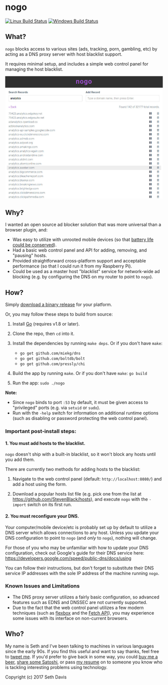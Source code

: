 # nogo

[![Linux Build Status](https://img.shields.io/travis/seedifferently/nogo.svg?style=flat-square&label=linux+build)](https://travis-ci.org/seedifferently/nogo)
[![Windows Build Status](https://img.shields.io/appveyor/ci/seedifferently/nogo.svg?style=flat-square&label=windows+build)](https://ci.appveyor.com/project/seedifferently/nogo)


## What?

`nogo` blocks access to various sites (ads, tracking, porn, gambling, etc) by
acting as a DNS proxy server with host blacklist support.

It requires minimal setup, and includes a simple web control panel for managing
the host blacklist.

![Screenshot](./screenshot.jpg?raw=true)


## Why?

I wanted an open source ad blocker solution that was more universal than a
browser plugin, and:

* Was easy to utilize with unrooted mobile devices (so that
  [battery life could be conserved](https://lifehacker.com/ad-blockers-on-mobile-can-reduce-battery-drain-by-up-to-1764344384)).
* Had a basic web control panel and API for adding, removing, and "pausing"
  hosts.
* Provided straightforward cross-platform support and acceptable performance (so
  that I could run it from my Raspberry Pi).
* Could be used as a master host "blacklist" service for network-wide ad
  blocking (e.g. by configuring the DNS on my router to point to `nogo`).


## How?

Simply [download a binary release](https://github.com/seedifferently/nogo/releases)
for your platform.

Or, you may follow these steps to build from source:

1. Install [Go](https://golang.org/doc/install) (requires v1.8 or later).

2. Clone the repo, then `cd` into it.

3. Install the dependencies by running `make deps`. Or if you don't have `make`:
    * `go get github.com/miekg/dns`
    * `go get github.com/boltdb/bolt`
    * `go get github.com/pressly/chi`

4. Build the app by running `make`. Or if you don't have `make`: `go build`

5. Run the app: `sudo ./nogo`

**Note:**

* Since `nogo` binds to port `:53` by default, it must be given access to
  "privileged" ports (e.g. via `setuid` or `sudo`).
* Run with the `-help` switch for information on additional runtime options
  (such as disabling or password protecting the web control panel).


### Important post-install steps:

#### 1. You must add hosts to the blacklist.

`nogo` doesn't ship with a built-in blacklist, so it won't block any hosts until
you add them.

There are currently two methods for adding hosts to the blacklist:

1. Navigate to the web control panel (default: `http://localhost:8080/`) and add
   a host using the form.

2. Download a popular hosts list file (e.g. pick one from the list at
   https://github.com/StevenBlack/hosts), and execute `nogo` with the `-import`
   switch on its first run.


#### 2. You must reconfigure your DNS.

Your computer/mobile device/etc is probably set up by default to utilize a DNS
server which allows connections to any host. Unless you update your DNS
configuration to point to `nogo` (and *only* to `nogo`), nothing will change.

For those of you who may be unfamiliar with how to update your DNS
configuration, check out Google's guide for their DNS service here:
https://developers.google.com/speed/public-dns/docs/using

You can follow their instructions, but don't forget to substitute their DNS
service IP addresses with the sole IP address of the machine running `nogo`.

### Known Issues and Limitations

* The DNS proxy server utilizes a fairly basic configuration, so advanced
  features such as EDNS and DNSSEC are not currently supported.
* Due to the fact that the web control panel utilizes a few modern techniques
  (such as [flexbox][1] and the [Fetch API][2]), you may experience some issues
  with its interface on non-current browsers.

[1]: https://developer.mozilla.org/en-US/docs/Web/CSS/CSS_Flexible_Box_Layout/Using_CSS_flexible_boxes
[2]: https://developer.mozilla.org/en-US/docs/Web/API/Fetch_API


## Who?

My name is Seth and I've been talking to machines in various languages since the
early 90s. If you find this useful and want to say thanks, feel free to
[tweet me][3]. If you'd prefer to give back in some way, you could
[buy me a beer][4], [share some Satoshi][5], or pass [my resume][6] on to
someone you know who is tackling interesting problems using technology.

[3]: https://twitter.com/seedifferently
[4]: https://paypal.me/seedifferently
[5]: https://coinbase.com/seedifferently
[6]: https://resume.sethdavis.name


Copyright (c) 2017 Seth Davis
